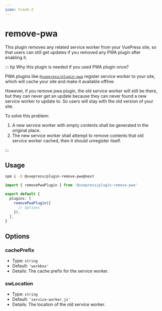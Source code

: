 ```yaml
---
icon: trash-2
---
```


# remove-pwa

<NpmBadge package="@vuepress/plugin-remove-pwa" />

This plugin removes any related service worker from your VuePress site, so that users can still get updates if you removed any PWA plugin after enabling it.

::: tip Why this plugin is needed if you used PWA plugin once?

PWA plugins like [`@vuepress/plugin-pwa`](./pwa/README.md) register service worker to your site, which will cache your site and make it available offline.

However, if you remove pwa plugin, the old service worker will still be there, but they can never get an update because they can never found a new service worker to update to. So users will stay with the old version of your site.

To solve this problem:

1. A new service worker with empty contents shall be generated in the original place.
1. The new service worker shall attempt to remove contents that old service worker cached, then it should unregister itself.

:::

## Usage

```bash
npm i -D @vuepress/plugin-remove-pwa@next
```

```ts title=".vuepress/config.ts"
import { removePwaPlugin } from '@vuepress/plugin-remove-pwa'

export default {
  plugins: [
    removePwaPlugin({
      // options
    }),
  ],
}
```

## Options

### cachePrefix

- Type: `string`
- Default: `'workbox'`
- Details: The cache prefix for the service worker.

### swLocation

- Type: `string`
- Default: `'service-worker.js'`
- Details: The location of the old service worker.
